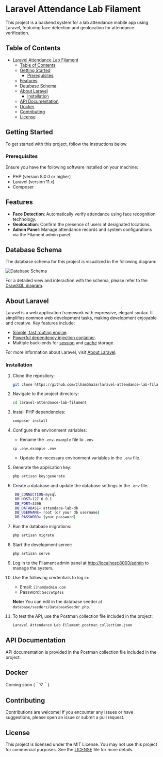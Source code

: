 # Laravel Attendance Lab Filament

This project is a backend system for a lab attendance mobile app using Laravel, featuring face detection and geolocation for attendance verification.

## Table of Contents

- [Laravel Attendance Lab Filament](#laravel-attendance-lab-filament)
  - [Table of Contents](#table-of-contents)
  - [Getting Started](#getting-started)
    - [Prerequisites](#prerequisites)
  - [Features](#features)
  - [Database Schema](#database-schema)
  - [About Laravel](#about-laravel)
    - [Installation](#installation)
  - [API Documentation](#api-documentation)
  - [Docker](#docker)
  - [Contributing](#contributing)
  - [License](#license)

## Getting Started

To get started with this project, follow the instructions below.

### Prerequisites

Ensure you have the following software installed on your machine:

- PHP (version 8.0.0 or higher)
- Laravel (version 11.x)
- Composer

## Features

- **Face Detection**: Automatically verify attendance using face recognition technology.
- **Geolocation**: Confirm the presence of users at designated locations.
- **Admin Panel**: Manage attendance records and system configurations via the Filament admin panel.

## Database Schema

The database schema for this project is visualized in the following diagram:

![Database Schema](public/image.png)

For a detailed view and interaction with the schema, please refer to the [DrawSQL diagram](your-drawsql-link).

## About Laravel

Laravel is a web application framework with expressive, elegant syntax. It simplifies common web development tasks, making development enjoyable and creative. Key features include:

- [Simple, fast routing engine](https://laravel.com/docs/routing).
- [Powerful dependency injection container](https://laravel.com/docs/container).
- Multiple back-ends for [session](https://laravel.com/docs/session) and [cache](https://laravel.com/docs/cache) storage.

For more information about Laravel, visit [About Laravel](laravel.md).

### Installation

1. Clone the repository:

    ```bash
    git clone https://github.com/IlhamGhaza/laravel-attendance-lab-filament.git
    ```

2. Navigate to the project directory:

    ```bash
    cd laravel-attendance-lab-filament
    ```

3. Install PHP dependencies:

    ```bash
    composer install
    ```

4. Configure the environment variables:
    - Rename the `.env.example` file to `.env`.

    ```bash
    cp .env.example .env
    ```

    - Update the necessary environment variables in the `.env` file.

5. Generate the application key:

    ```bash
    php artisan key:generate
    ```

6. Create a database and update the database settings in the `.env` file.

   ```bash
    DB_CONNECTION=mysql
    DB_HOST=127.0.0.1
    DB_PORT=3306
    DB_DATABASE= attendace-lab-db
    DB_USERNAME= root (or your db username)
    DB_PASSWORD= (your password)
   ```

7. Run the database migrations:

    ```bash
    php artisan migrate
    ```

8. Start the development server:

    ```bash
    php artisan serve
    ```

9.  Log in to the Filament admin panel at [http://localhost:8000/admin](http://localhost:8000/admin) to manage the system.

10. Use the following credentials to log in:
    - Email: `ilham@admin.com`
    - Password: `Secretp4ss`

    **Note:** You can edit in the database seeder at `database/seeders/DatabaseSeeder.php`.

11. To test the API, use the Postman collection file included in the project:

    ```bash
    Laravel Attendance Lab Filament.postman_collection.json
    ```

## API Documentation

API documentation is provided in the Postman collection file included in the project.

## Docker

Coming soon (＾▽＾)

## Contributing

Contributions are welcome! If you encounter any issues or have suggestions, please open an issue or submit a pull request.

## License

This project is licensed under the MIT License. You may not use this project for commercial purposes. See the [LICENSE](LICENSE) file for more details.
